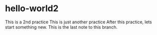 # hello-world2
This is a 2nd practice
This is just another practice 
After this practice, lets start something new.
This is the last note to this branch.

